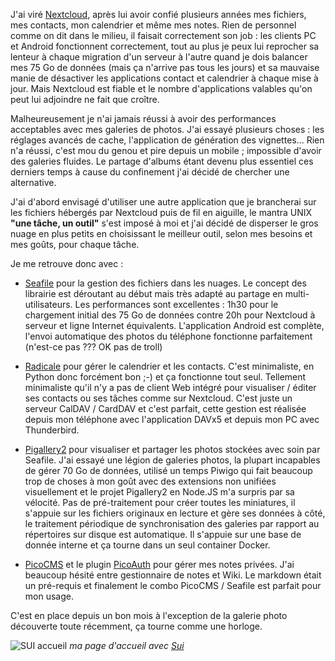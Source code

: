 <!-- title: Dispersion du gros nuage -->

<!-- category: Hébergement -->

J'ai viré [Nextcloud](https://nextcloud.com), après lui avoir confié plusieurs années mes fichiers, mes contacts, mon calendrier et même mes notes. Rien de personnel comme on dit dans le milieu, il faisait correctement son job<!-- more --> : les clients PC et Android fonctionnent correctement, tout au plus je peux lui reprocher sa lenteur à chaque migration d'un serveur à l'autre quand je dois balancer mes 75 Go de données (mais ça n'arrive pas tous les jours) et sa mauvaise manie de désactiver les applications contact et calendrier à chaque mise à jour. Mais Nextcloud est fiable et le nombre d'applications valables qu'on peut lui adjoindre ne fait que croître. 

Malheureusement je n'ai jamais réussi à avoir des performances acceptables avec mes galeries de photos. J'ai essayé plusieurs choses : les réglages avancés de cache, l'application de génération des vignettes... Rien n'a réussi, c'est mou du genou et pire depuis un mobile ; impossible d'avoir des galeries fluides. Le partage d'albums étant devenu plus essentiel ces derniers temps à cause du confinement j'ai décidé de chercher une alternative. 

J'ai d'abord envisagé d'utiliser une autre application que je brancherai sur les fichiers hébergés par Nextcloud puis de fil en aiguille, le mantra UNIX **"une tâche, un outil"** s'est imposé à moi et j'ai décidé de disperser le gros nuage en plus petits en choisissant le meilleur outil, selon mes besoins et mes goûts, pour chaque tâche. 

Je me retrouve donc avec : 

- [Seafile](https://www.seafile.com) pour la gestion des fichiers dans les nuages. Le concept des librairie est déroutant au début mais très adapté au partage en multi-utilisateurs.  Les performances sont excellentes : 1h30 pour le chargement initial des 75 Go de données contre 20h pour Nextcloud à serveur et ligne Internet équivalents. L'application Android est complète, l'envoi automatique des photos du téléphone fonctionne parfaitement (n'est-ce pas ??? OK pas de troll)

- [Radicale](https://radicale.org) pour gérer le calendrier et les contacts. C'est minimaliste, en Python donc forcément bon ;-) et ça fonctionne tout seul. Tellement minimaliste qu'il n'y a pas de client Web intégré pour visualiser / éditer ses contacts ou ses tâches comme sur Nextcloud. C'est juste un serveur CalDAV / CardDAV et c'est parfait, cette gestion est réalisée depuis mon téléphone avec l'application DAVx5 et depuis mon PC avec Thunderbird.

- [Pigallery2](https://github.com/bpatrik/PiGallery2) pour visualiser et partager les photos stockées avec soin par Seafile. J'ai essayé une légion de galeries photos, la plupart incapables de gérer 70 Go de données, utilisé un temps Piwigo qui fait beaucoup trop de choses à mon goût avec des extensions non unifiées visuellement et le projet Pigallery2 en Node.JS m'a surpris par sa vélocité. Pas de pré-traitement pour créer toutes les miniatures, il s'appuie sur les fichiers originaux en lecture et gère ses données à côté, le traitement périodique de synchronisation des galeries par rapport au répertoires sur disque est automatique. Il s'appuie sur une base de donnée interne et ça tourne dans un seul container Docker.    

- [PicoCMS](http://picocms.org) et le plugin [PicoAuth](https://picoauth.github.io) pour gérer mes notes privées. J'ai beaucoup hésité entre gestionnaire de notes et Wiki. Le markdown était un pré-requis et finalement le combo PicoCMS / Seafile est parfait pour mon usage.

C'est en place depuis un bon mois à l'exception de la galerie photo découverte toute récemment, ça tourne comme une horloge. 

![SUI accueil](/images/2020/sui-homepage.png)
*ma page d'accueil avec [Sui](https://github.com/jeroenpardon/sui)*

